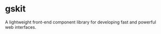 # gskit
 A lightweight front-end component library for developing fast and powerful web interfaces.
